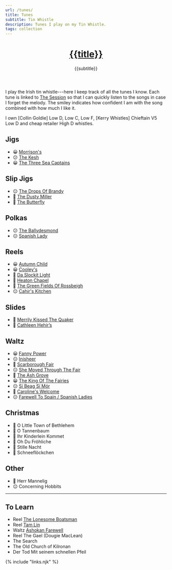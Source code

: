 ```yaml
---
url: /tunes/
title: Tunes
subtitle: Tin Whistle
description: Tunes I play on my Tin Whistle.
tags: collection
---
```


<header>

# [{{title}}](/)

{{subtitle}}

</header><section>

I play the Irish tin whistle---here I keep track of all the tunes I know. Each tune is linked to [The Session](https://thesession.org/) so that I can quickly listen to the songs in case I forget the melody. The smiley indicates how confident I am with the song combined with how much I like it.

I own [Collin Goldie] Low D, Low C, Low F, [Kerry Whistles] Chieftain V5 Low D and cheap retailer High D whistles.

</section><section>

## Jigs

-   😀 [Morrison's](https://thesession.org/tunes/71)
-   😕 [The Kesh](https://thesession.org/tunes/55)
-   😀 [The Three Sea Captains](https://thesession.org/tunes/147)

</section><section>

## Slip Jigs

-   😐 [The Drops Of Brandy](https://thesession.org/tunes/388)
-   🤔 [The Dusty Miller](https://thesession.org/tunes/28)
-   🙂 [The Butterfly](https://thesession.org/tunes/10)

</section><section>

## Polkas

-   😕 [The Ballydesmond](https://thesession.org/tunes/239)
-   😐 [Spanish Lady](https://thesession.org/tunes/1117)

</section><section>

## Reels

-   😀 [Autumn Child](https://thesession.org/tunes/1336)
-   😀 [Cooley's](https://thesession.org/tunes/1)
-   🙂 [Da Slockit Light](https://thesession.org/tunes/1863)
-   🙂 [Heaton Chapel](https://thesession.org/tunes/572)
-   🤔 [The Green Fields Of Rossbeigh](https://thesession.org/tunes/322)
-   😐 [Cahir's Kitchen](https://thesession.org/tunes/1090)

</section><section>

## Slides

-   🤔 [Merrily Kissed The Quaker](https://thesession.org/tunes/70)
-   🤔 [Cathleen Hehir’s](https://thesession.org/tunes/157)

</section><section>

## Waltz

-   😀 [Fanny Power](https://thesession.org/tunes/957)
-   😐 [Inisheer](https://thesession.org/tunes/211)
-   🙂 [Scarborough Fair](https://thesession.org/tunes/7522)
-   😐 [She Moved Through The Fair](https://thesession.org/tunes/4735)
-   🙂 [The Ash Grove](https://thesession.org/tunes/997)
-   😀 [The King Of The Fairies](https://thesession.org/tunes/475)
-   😐 [Sí Beag Sí Mór](https://thesession.org/tunes/449)
-   🤔 [Caroline's Welcome](https://thesession.org/tunes/1055)
-   😐 [Farewell To Spain / Spanish Ladies](https://thesession.org/tunes/6519)

</section><section>

## Christmas

-   🙂 O Little Town of Bethlehem
-   🙂 O Tannenbaum
-   🙂 Ihr Kinderlein Kommet
-   🙂 Oh Du Fröhliche
-   🙂 Stille Nacht
-   🙂 Schneeflöckchen

</section><section>

## Other

-   🙂 Herr Mannelig
-   😐 Concerning Hobbits

</section>

<section>

---

## To Learn

-   Reel [The Lonesome Boatsman](https://thesession.org/tunes/6195)
-   Reel [Tam Lin](https://thesession.org/tunes/248)
-   Waltz [Ashokan Farewell](https://thesession.org/tunes/4997)
-   Reel The Gael (Dougie MacLean)
-   The Search
-   The Old Church of Kilronan
-   Der Tod Mit seinem schnellen Pfeil

</section>

{% include "links.njk" %}
